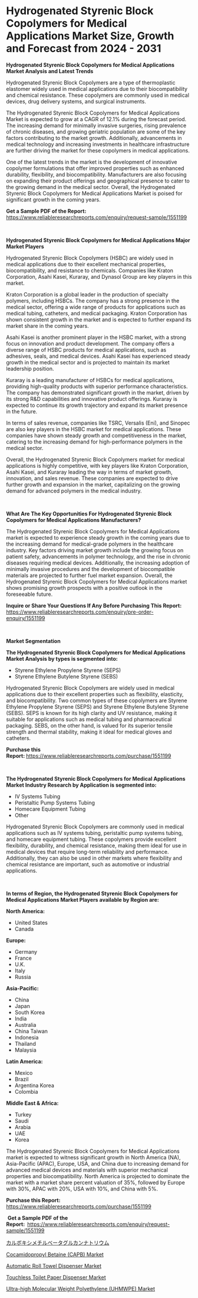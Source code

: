 <p><h1>Hydrogenated Styrenic Block Copolymers for Medical Applications Market Size, Growth and Forecast from 2024 - 2031</h1></p><p><strong>Hydrogenated Styrenic Block Copolymers for Medical Applications Market Analysis and Latest Trends</strong></p>
<p><p>Hydrogenated Styrenic Block Copolymers are a type of thermoplastic elastomer widely used in medical applications due to their biocompatibility and chemical resistance. These copolymers are commonly used in medical devices, drug delivery systems, and surgical instruments.</p><p>The Hydrogenated Styrenic Block Copolymers for Medical Applications Market is expected to grow at a CAGR of 12.1% during the forecast period. The increasing demand for minimally invasive surgeries, rising prevalence of chronic diseases, and growing geriatric population are some of the key factors contributing to the market growth. Additionally, advancements in medical technology and increasing investments in healthcare infrastructure are further driving the market for these copolymers in medical applications.</p><p>One of the latest trends in the market is the development of innovative copolymer formulations that offer improved properties such as enhanced durability, flexibility, and biocompatibility. Manufacturers are also focusing on expanding their product offerings and geographical presence to cater to the growing demand in the medical sector. Overall, the Hydrogenated Styrenic Block Copolymers for Medical Applications Market is poised for significant growth in the coming years.</p></p>
<p><strong>Get a Sample PDF of the Report:&nbsp;</strong> <a href="https://www.reliableresearchreports.com/enquiry/request-sample/1551199">https://www.reliableresearchreports.com/enquiry/request-sample/1551199</a></p>
<p>&nbsp;</p>
<p><strong>Hydrogenated Styrenic Block Copolymers for Medical Applications Major Market Players</strong></p>
<p><p>Hydrogenated Styrenic Block Copolymers (HSBC) are widely used in medical applications due to their excellent mechanical properties, biocompatibility, and resistance to chemicals. Companies like Kraton Corporation, Asahi Kasei, Kuraray, and Dynasol Group are key players in this market.</p><p>Kraton Corporation is a global leader in the production of specialty polymers, including HSBCs. The company has a strong presence in the medical sector, offering a wide range of products for applications such as medical tubing, catheters, and medical packaging. Kraton Corporation has shown consistent growth in the market and is expected to further expand its market share in the coming years.</p><p>Asahi Kasei is another prominent player in the HSBC market, with a strong focus on innovation and product development. The company offers a diverse range of HSBC products for medical applications, such as adhesives, seals, and medical devices. Asahi Kasei has experienced steady growth in the medical sector and is projected to maintain its market leadership position.</p><p>Kuraray is a leading manufacturer of HSBCs for medical applications, providing high-quality products with superior performance characteristics. The company has demonstrated significant growth in the market, driven by its strong R&D capabilities and innovative product offerings. Kuraray is expected to continue its growth trajectory and expand its market presence in the future.</p><p>In terms of sales revenue, companies like TSRC, Versalis (Eni), and Sinopec are also key players in the HSBC market for medical applications. These companies have shown steady growth and competitiveness in the market, catering to the increasing demand for high-performance polymers in the medical sector.</p><p>Overall, the Hydrogenated Styrenic Block Copolymers market for medical applications is highly competitive, with key players like Kraton Corporation, Asahi Kasei, and Kuraray leading the way in terms of market growth, innovation, and sales revenue. These companies are expected to drive further growth and expansion in the market, capitalizing on the growing demand for advanced polymers in the medical industry.</p></p>
<p>&nbsp;</p>
<p><strong>What Are The Key Opportunities For Hydrogenated Styrenic Block Copolymers for Medical Applications Manufacturers?</strong></p>
<p><p>The Hydrogenated Styrenic Block Copolymers for Medical Applications market is expected to experience steady growth in the coming years due to the increasing demand for medical-grade polymers in the healthcare industry. Key factors driving market growth include the growing focus on patient safety, advancements in polymer technology, and the rise in chronic diseases requiring medical devices. Additionally, the increasing adoption of minimally invasive procedures and the development of biocompatible materials are projected to further fuel market expansion. Overall, the Hydrogenated Styrenic Block Copolymers for Medical Applications market shows promising growth prospects with a positive outlook in the foreseeable future.</p></p>
<p><strong>Inquire or Share Your Questions If Any Before Purchasing This Report:</strong> <a href="https://www.reliableresearchreports.com/enquiry/pre-order-enquiry/1551199">https://www.reliableresearchreports.com/enquiry/pre-order-enquiry/1551199</a></p>
<p>&nbsp;</p>
<p><strong>Market Segmentation</strong></p>
<p><strong>The Hydrogenated Styrenic Block Copolymers for Medical Applications Market Analysis by types is segmented into:</strong></p>
<p><ul><li>Styrene Ethylene Propylene Styrene (SEPS)</li><li>Styrene Ethylene Butylene Styrene (SEBS)</li></ul></p>
<p><p>Hydrogenated Styrenic Block Copolymers are widely used in medical applications due to their excellent properties such as flexibility, elasticity, and biocompatibility. Two common types of these copolymers are Styrene Ethylene Propylene Styrene (SEPS) and Styrene Ethylene Butylene Styrene (SEBS). SEPS is known for its high clarity and UV resistance, making it suitable for applications such as medical tubing and pharmaceutical packaging. SEBS, on the other hand, is valued for its superior tensile strength and thermal stability, making it ideal for medical gloves and catheters.</p></p>
<p><strong>Purchase this Report:&nbsp;</strong><a href="https://www.reliableresearchreports.com/purchase/1551199">https://www.reliableresearchreports.com/purchase/1551199</a></p>
<p>&nbsp;</p>
<p><strong>The Hydrogenated Styrenic Block Copolymers for Medical Applications Market Industry Research by Application is segmented into:</strong></p>
<p><ul><li>IV Systems Tubing</li><li>Peristaltic Pump Systems Tubing</li><li>Homecare Equipment Tubing</li><li>Other</li></ul></p>
<p><p>Hydrogenated Styrenic Block Copolymers are commonly used in medical applications such as IV systems tubing, peristaltic pump systems tubing, and homecare equipment tubing. These copolymers provide excellent flexibility, durability, and chemical resistance, making them ideal for use in medical devices that require long-term reliability and performance. Additionally, they can also be used in other markets where flexibility and chemical resistance are important, such as automotive or industrial applications.</p></p>
<p>&nbsp;</p>
<p><strong>In terms of Region, the Hydrogenated Styrenic Block Copolymers for Medical Applications Market Players available by Region are:</strong></p>
<p>
    <p> <strong> North America: </strong>
        <ul>
            <li>United States</li>
            <li>Canada</li>
        </ul>
        </p> 
    <p> <strong> Europe: </strong>
        <ul>
            <li>Germany</li>
            <li>France</li>
            <li>U.K.</li>
            <li>Italy</li>
            <li>Russia</li>
        </ul>
        </p> 
    <p> <strong> Asia-Pacific: </strong>
        <ul>
            <li>China</li>
            <li>Japan</li>
            <li>South Korea</li>
            <li>India</li>
            <li>Australia</li>
            <li>China Taiwan</li>
            <li>Indonesia</li>
            <li>Thailand</li>
            <li>Malaysia</li>
        </ul>
        </p> 
    <p> <strong> Latin America: </strong>
        <ul>
            <li>Mexico</li>
            <li>Brazil</li>
            <li>Argentina Korea</li>
            <li>Colombia</li>
        </ul>
        </p> 
    <p> <strong> Middle East & Africa: </strong>
        <ul>
            <li>Turkey</li>
            <li>Saudi</li>
            <li>Arabia</li>
            <li>UAE</li>
            <li>Korea</li>
        </ul>
    </p>
    </p>
<p><p>The Hydrogenated Styrenic Block Copolymers for Medical Applications market is expected to witness significant growth in North America (NA), Asia-Pacific (APAC), Europe, USA, and China due to increasing demand for advanced medical devices and materials with superior mechanical properties and biocompatibility. North America is projected to dominate the market with a market share percent valuation of 35%, followed by Europe with 30%, APAC with 20%, USA with 10%, and China with 5%.</p></p>
<p><strong>Purchase this Report: </strong><a href="https://www.reliableresearchreports.com/purchase/1551199">https://www.reliableresearchreports.com/purchase/1551199</a></p>
<p>&nbsp;<strong>Get a Sample PDF of the Report:&nbsp;&nbsp;</strong><a href="https://www.reliableresearchreports.com/enquiry/request-sample/1551199">https://www.reliableresearchreports.com/enquiry/request-sample/1551199</a></p>
<p><strong></strong></p>
<p><p><a href="https://medium.com/@hattietromp/%E3%82%AB%E3%83%AB%E3%83%9C%E3%82%AD%E3%82%B7%E3%83%A1%E3%83%81%E3%83%AB%E3%83%99%E3%82%BF%E3%82%B0%E3%83%AB%E3%82%AB%E3%83%B3%E5%B8%82%E5%A0%B4%E3%81%AF-%E5%B8%82%E5%A0%B4%E3%82%B7%E3%82%A7%E3%82%A2-%E5%B8%82%E5%A0%B4%E3%83%88%E3%83%AC%E3%83%B3%E3%83%89-%E5%B8%82%E5%A0%B4%E6%88%90%E9%95%B7%E3%81%AB%E9%96%A2%E3%81%99%E3%82%8B%E6%83%85%E5%A0%B1%E3%82%92%E6%8F%90%E4%BE%9B%E3%81%97%E3%81%A6%E3%81%84%E3%81%BE%E3%81%99-0620227b091f">カルボキシメチルベータグルカンナトリウム</a></p><p><a href="https://github.com/okotobwrhuteie/Market-Research-Report-List-1/blob/main/cocamidopropyl-betaine-capb-market.md">Cocamidopropyl Betaine (CAPB) Market</a></p><p><a href="https://issuu.com/reportprime-2/docs/automatic-roll-towel-dispenser-market-size-2030.pp">Automatic Roll Towel Dispenser Market</a></p><p><a href="https://issuu.com/reportprime-2/docs/touchless-toilet-paper-dispenser-market-size-2030.">Touchless Toilet Paper Dispenser Market</a></p><p><a href="https://github.com/myacatherineblakecaczo9vcsw/Market-Research-Report-List-1/blob/main/ultra-high-molecular-weight-polyethylene-uhmwpe-market.md">Ultra-high Molecular Weight Polyethylene (UHMWPE) Market</a></p></p>